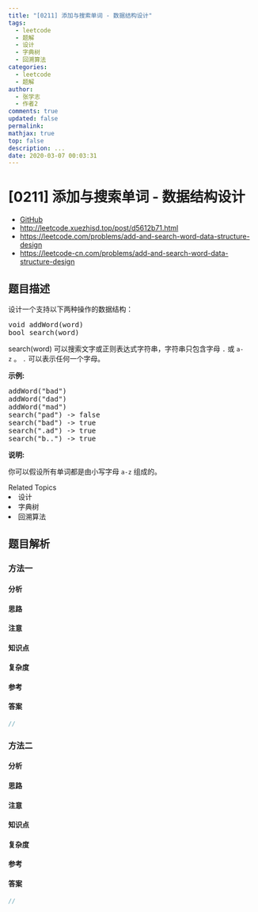 ```yaml
---
title: "[0211] 添加与搜索单词 - 数据结构设计"
tags:
  - leetcode
  - 题解
  - 设计
  - 字典树
  - 回溯算法
categories:
  - leetcode
  - 题解
author:
  - 张学志
  - 作者2
comments: true
updated: false
permalink:
mathjax: true
top: false
description: ...
date: 2020-03-07 00:03:31
---
```



# [0211] 添加与搜索单词 - 数据结构设计
* [GitHub](https://github.com/algoboy101/LeetCodeCrowdsource/tree/master/_posts/QA/%5B0211%5D%20%E6%B7%BB%E5%8A%A0%E4%B8%8E%E6%90%9C%E7%B4%A2%E5%8D%95%E8%AF%8D%20-%20%E6%95%B0%E6%8D%AE%E7%BB%93%E6%9E%84%E8%AE%BE%E8%AE%A1.md)
* http://leetcode.xuezhisd.top/post/d5612b71.html
* https://leetcode.com/problems/add-and-search-word-data-structure-design
* https://leetcode-cn.com/problems/add-and-search-word-data-structure-design


## 题目描述

<p>设计一个支持以下两种操作的数据结构：</p>

<pre>void addWord(word)
bool search(word)
</pre>

<p>search(word)&nbsp;可以搜索文字或正则表达式字符串，字符串只包含字母&nbsp;<code>.</code>&nbsp;或&nbsp;<code>a-z</code>&nbsp;。&nbsp;<code>.</code> 可以表示任何一个字母。</p>

<p><strong>示例:</strong></p>

<pre>addWord(&quot;bad&quot;)
addWord(&quot;dad&quot;)
addWord(&quot;mad&quot;)
search(&quot;pad&quot;) -&gt; false
search(&quot;bad&quot;) -&gt; true
search(&quot;.ad&quot;) -&gt; true
search(&quot;b..&quot;) -&gt; true
</pre>

<p><strong>说明:</strong></p>

<p>你可以假设所有单词都是由小写字母 <code>a-z</code>&nbsp;组成的。</p>
<div><div>Related Topics</div><div><li>设计</li><li>字典树</li><li>回溯算法</li></div></div>


## 题目解析


### 方法一

#### 分析

#### 思路

#### 注意

#### 知识点

#### 复杂度

#### 参考

#### 答案

```cpp
//
```


### 方法二

#### 分析

#### 思路

#### 注意

#### 知识点

#### 复杂度

#### 参考

#### 答案

```cpp
//
```


